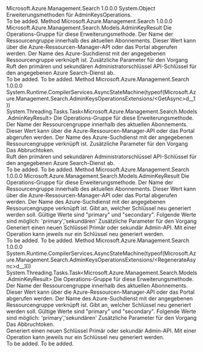 <Type Name="AdminKeysOperationsExtensions" FullName="Microsoft.Azure.Management.Search.AdminKeysOperationsExtensions">
  <TypeSignature Language="C#" Value="public static class AdminKeysOperationsExtensions" />
  <TypeSignature Language="ILAsm" Value=".class public auto ansi abstract sealed beforefieldinit AdminKeysOperationsExtensions extends System.Object" />
  <TypeSignature Language="DocId" Value="T:Microsoft.Azure.Management.Search.AdminKeysOperationsExtensions" />
  <TypeSignature Language="VB.NET" Value="Public Module AdminKeysOperationsExtensions" />
  <TypeSignature Language="F#" Value="type AdminKeysOperationsExtensions = class" />
  <AssemblyInfo>
    <AssemblyName>Microsoft.Azure.Management.Search</AssemblyName>
    <AssemblyVersion>1.0.0.0</AssemblyVersion>
  </AssemblyInfo>
  <Base>
    <BaseTypeName>System.Object</BaseTypeName>
  </Base>
  <Interfaces />
  <Docs>
    <summary>
            Erweiterungsmethoden für AdminKeysOperations.
            </summary>
    <remarks>To be added.</remarks>
  </Docs>
  <Members>
    <Member MemberName="Get">
      <MemberSignature Language="C#" Value="public static Microsoft.Azure.Management.Search.Models.AdminKeyResult Get (this Microsoft.Azure.Management.Search.IAdminKeysOperations operations, string resourceGroupName, string searchServiceName, Microsoft.Azure.Management.Search.Models.SearchManagementRequestOptions searchManagementRequestOptions = null);" />
      <MemberSignature Language="ILAsm" Value=".method public static hidebysig class Microsoft.Azure.Management.Search.Models.AdminKeyResult Get(class Microsoft.Azure.Management.Search.IAdminKeysOperations operations, string resourceGroupName, string searchServiceName, class Microsoft.Azure.Management.Search.Models.SearchManagementRequestOptions searchManagementRequestOptions) cil managed" />
      <MemberSignature Language="DocId" Value="M:Microsoft.Azure.Management.Search.AdminKeysOperationsExtensions.Get(Microsoft.Azure.Management.Search.IAdminKeysOperations,System.String,System.String,Microsoft.Azure.Management.Search.Models.SearchManagementRequestOptions)" />
      <MemberSignature Language="F#" Value="static member Get : Microsoft.Azure.Management.Search.IAdminKeysOperations * string * string * Microsoft.Azure.Management.Search.Models.SearchManagementRequestOptions -&gt; Microsoft.Azure.Management.Search.Models.AdminKeyResult" Usage="Microsoft.Azure.Management.Search.AdminKeysOperationsExtensions.Get (operations, resourceGroupName, searchServiceName, searchManagementRequestOptions)" />
      <MemberType>Method</MemberType>
      <AssemblyInfo>
        <AssemblyName>Microsoft.Azure.Management.Search</AssemblyName>
        <AssemblyVersion>1.0.0.0</AssemblyVersion>
      </AssemblyInfo>
      <ReturnValue>
        <ReturnType>Microsoft.Azure.Management.Search.Models.AdminKeyResult</ReturnType>
      </ReturnValue>
      <Parameters>
        <Parameter Name="operations" Type="Microsoft.Azure.Management.Search.IAdminKeysOperations" RefType="this" />
        <Parameter Name="resourceGroupName" Type="System.String" />
        <Parameter Name="searchServiceName" Type="System.String" />
        <Parameter Name="searchManagementRequestOptions" Type="Microsoft.Azure.Management.Search.Models.SearchManagementRequestOptions" />
      </Parameters>
      <Docs>
        <param name="operations">
            Die Operations-Gruppe für diese Erweiterungsmethode.
            </param>
        <param name="resourceGroupName">
            Der Name der Ressourcengruppe innerhalb des aktuellen Abonnements. Dieser Wert kann über die Azure-Ressourcen-Manager-API oder das Portal abgerufen werden.
            </param>
        <param name="searchServiceName">
            Der Name des Azure-Suchdienst mit der angegebenen Ressourcengruppe verknüpft ist.
            </param>
        <param name="searchManagementRequestOptions">
            Zusätzliche Parameter für den Vorgang
            </param>
        <summary>
            Ruft den primären und sekundären Administratorschlüssel API-Schlüssel für den angegebenen Azure Search-Dienst ab.
            <see href="https://aka.ms/search-manage" /></summary>
        <returns>To be added.</returns>
        <remarks>To be added.</remarks>
      </Docs>
    </Member>
    <Member MemberName="GetAsync">
      <MemberSignature Language="C#" Value="public static System.Threading.Tasks.Task&lt;Microsoft.Azure.Management.Search.Models.AdminKeyResult&gt; GetAsync (this Microsoft.Azure.Management.Search.IAdminKeysOperations operations, string resourceGroupName, string searchServiceName, Microsoft.Azure.Management.Search.Models.SearchManagementRequestOptions searchManagementRequestOptions = null, System.Threading.CancellationToken cancellationToken = null);" />
      <MemberSignature Language="ILAsm" Value=".method public static hidebysig class System.Threading.Tasks.Task`1&lt;class Microsoft.Azure.Management.Search.Models.AdminKeyResult&gt; GetAsync(class Microsoft.Azure.Management.Search.IAdminKeysOperations operations, string resourceGroupName, string searchServiceName, class Microsoft.Azure.Management.Search.Models.SearchManagementRequestOptions searchManagementRequestOptions, valuetype System.Threading.CancellationToken cancellationToken) cil managed" />
      <MemberSignature Language="DocId" Value="M:Microsoft.Azure.Management.Search.AdminKeysOperationsExtensions.GetAsync(Microsoft.Azure.Management.Search.IAdminKeysOperations,System.String,System.String,Microsoft.Azure.Management.Search.Models.SearchManagementRequestOptions,System.Threading.CancellationToken)" />
      <MemberSignature Language="F#" Value="static member GetAsync : Microsoft.Azure.Management.Search.IAdminKeysOperations * string * string * Microsoft.Azure.Management.Search.Models.SearchManagementRequestOptions * System.Threading.CancellationToken -&gt; System.Threading.Tasks.Task&lt;Microsoft.Azure.Management.Search.Models.AdminKeyResult&gt;" Usage="Microsoft.Azure.Management.Search.AdminKeysOperationsExtensions.GetAsync (operations, resourceGroupName, searchServiceName, searchManagementRequestOptions, cancellationToken)" />
      <MemberType>Method</MemberType>
      <AssemblyInfo>
        <AssemblyName>Microsoft.Azure.Management.Search</AssemblyName>
        <AssemblyVersion>1.0.0.0</AssemblyVersion>
      </AssemblyInfo>
      <Attributes>
        <Attribute>
          <AttributeName>System.Runtime.CompilerServices.AsyncStateMachine(typeof(Microsoft.Azure.Management.Search.AdminKeysOperationsExtensions/&lt;GetAsync&gt;d__1))</AttributeName>
        </Attribute>
      </Attributes>
      <ReturnValue>
        <ReturnType>System.Threading.Tasks.Task&lt;Microsoft.Azure.Management.Search.Models.AdminKeyResult&gt;</ReturnType>
      </ReturnValue>
      <Parameters>
        <Parameter Name="operations" Type="Microsoft.Azure.Management.Search.IAdminKeysOperations" RefType="this" />
        <Parameter Name="resourceGroupName" Type="System.String" />
        <Parameter Name="searchServiceName" Type="System.String" />
        <Parameter Name="searchManagementRequestOptions" Type="Microsoft.Azure.Management.Search.Models.SearchManagementRequestOptions" />
        <Parameter Name="cancellationToken" Type="System.Threading.CancellationToken" />
      </Parameters>
      <Docs>
        <param name="operations">
            Die Operations-Gruppe für diese Erweiterungsmethode.
            </param>
        <param name="resourceGroupName">
            Der Name der Ressourcengruppe innerhalb des aktuellen Abonnements. Dieser Wert kann über die Azure-Ressourcen-Manager-API oder das Portal abgerufen werden.
            </param>
        <param name="searchServiceName">
            Der Name des Azure-Suchdienst mit der angegebenen Ressourcengruppe verknüpft ist.
            </param>
        <param name="searchManagementRequestOptions">
            Zusätzliche Parameter für den Vorgang
            </param>
        <param name="cancellationToken">
            Das Abbruchtoken.
            </param>
        <summary>
            Ruft den primären und sekundären Administratorschlüssel API-Schlüssel für den angegebenen Azure Search-Dienst ab.
            <see href="https://aka.ms/search-manage" /></summary>
        <returns>To be added.</returns>
        <remarks>To be added.</remarks>
      </Docs>
    </Member>
    <Member MemberName="Regenerate">
      <MemberSignature Language="C#" Value="public static Microsoft.Azure.Management.Search.Models.AdminKeyResult Regenerate (this Microsoft.Azure.Management.Search.IAdminKeysOperations operations, string resourceGroupName, string searchServiceName, Microsoft.Azure.Management.Search.Models.AdminKeyKind keyKind, Microsoft.Azure.Management.Search.Models.SearchManagementRequestOptions searchManagementRequestOptions = null);" />
      <MemberSignature Language="ILAsm" Value=".method public static hidebysig class Microsoft.Azure.Management.Search.Models.AdminKeyResult Regenerate(class Microsoft.Azure.Management.Search.IAdminKeysOperations operations, string resourceGroupName, string searchServiceName, valuetype Microsoft.Azure.Management.Search.Models.AdminKeyKind keyKind, class Microsoft.Azure.Management.Search.Models.SearchManagementRequestOptions searchManagementRequestOptions) cil managed" />
      <MemberSignature Language="DocId" Value="M:Microsoft.Azure.Management.Search.AdminKeysOperationsExtensions.Regenerate(Microsoft.Azure.Management.Search.IAdminKeysOperations,System.String,System.String,Microsoft.Azure.Management.Search.Models.AdminKeyKind,Microsoft.Azure.Management.Search.Models.SearchManagementRequestOptions)" />
      <MemberSignature Language="F#" Value="static member Regenerate : Microsoft.Azure.Management.Search.IAdminKeysOperations * string * string * Microsoft.Azure.Management.Search.Models.AdminKeyKind * Microsoft.Azure.Management.Search.Models.SearchManagementRequestOptions -&gt; Microsoft.Azure.Management.Search.Models.AdminKeyResult" Usage="Microsoft.Azure.Management.Search.AdminKeysOperationsExtensions.Regenerate (operations, resourceGroupName, searchServiceName, keyKind, searchManagementRequestOptions)" />
      <MemberType>Method</MemberType>
      <AssemblyInfo>
        <AssemblyName>Microsoft.Azure.Management.Search</AssemblyName>
        <AssemblyVersion>1.0.0.0</AssemblyVersion>
      </AssemblyInfo>
      <ReturnValue>
        <ReturnType>Microsoft.Azure.Management.Search.Models.AdminKeyResult</ReturnType>
      </ReturnValue>
      <Parameters>
        <Parameter Name="operations" Type="Microsoft.Azure.Management.Search.IAdminKeysOperations" RefType="this" />
        <Parameter Name="resourceGroupName" Type="System.String" />
        <Parameter Name="searchServiceName" Type="System.String" />
        <Parameter Name="keyKind" Type="Microsoft.Azure.Management.Search.Models.AdminKeyKind" />
        <Parameter Name="searchManagementRequestOptions" Type="Microsoft.Azure.Management.Search.Models.SearchManagementRequestOptions" />
      </Parameters>
      <Docs>
        <param name="operations">
            Die Operations-Gruppe für diese Erweiterungsmethode.
            </param>
        <param name="resourceGroupName">
            Der Name der Ressourcengruppe innerhalb des aktuellen Abonnements. Dieser Wert kann über die Azure-Ressourcen-Manager-API oder das Portal abgerufen werden.
            </param>
        <param name="searchServiceName">
            Der Name des Azure-Suchdienst mit der angegebenen Ressourcengruppe verknüpft ist.
            </param>
        <param name="keyKind">
            Gibt an, welcher Schlüssel neu generiert werden soll. Gültige Werte sind "primary" und "secondary". Folgende Werte sind möglich: 'primary','sekundären'
            </param>
        <param name="searchManagementRequestOptions">
            Zusätzliche Parameter für den Vorgang
            </param>
        <summary>
            Generiert einen neuen Schlüssel Primär oder sekundär Admin-API. Mit einer Operation kann jeweils nur ein Schlüssel neu generiert werden.
            <see href="https://aka.ms/search-manage" /></summary>
        <returns>To be added.</returns>
        <remarks>To be added.</remarks>
      </Docs>
    </Member>
    <Member MemberName="RegenerateAsync">
      <MemberSignature Language="C#" Value="public static System.Threading.Tasks.Task&lt;Microsoft.Azure.Management.Search.Models.AdminKeyResult&gt; RegenerateAsync (this Microsoft.Azure.Management.Search.IAdminKeysOperations operations, string resourceGroupName, string searchServiceName, Microsoft.Azure.Management.Search.Models.AdminKeyKind keyKind, Microsoft.Azure.Management.Search.Models.SearchManagementRequestOptions searchManagementRequestOptions = null, System.Threading.CancellationToken cancellationToken = null);" />
      <MemberSignature Language="ILAsm" Value=".method public static hidebysig class System.Threading.Tasks.Task`1&lt;class Microsoft.Azure.Management.Search.Models.AdminKeyResult&gt; RegenerateAsync(class Microsoft.Azure.Management.Search.IAdminKeysOperations operations, string resourceGroupName, string searchServiceName, valuetype Microsoft.Azure.Management.Search.Models.AdminKeyKind keyKind, class Microsoft.Azure.Management.Search.Models.SearchManagementRequestOptions searchManagementRequestOptions, valuetype System.Threading.CancellationToken cancellationToken) cil managed" />
      <MemberSignature Language="DocId" Value="M:Microsoft.Azure.Management.Search.AdminKeysOperationsExtensions.RegenerateAsync(Microsoft.Azure.Management.Search.IAdminKeysOperations,System.String,System.String,Microsoft.Azure.Management.Search.Models.AdminKeyKind,Microsoft.Azure.Management.Search.Models.SearchManagementRequestOptions,System.Threading.CancellationToken)" />
      <MemberSignature Language="F#" Value="static member RegenerateAsync : Microsoft.Azure.Management.Search.IAdminKeysOperations * string * string * Microsoft.Azure.Management.Search.Models.AdminKeyKind * Microsoft.Azure.Management.Search.Models.SearchManagementRequestOptions * System.Threading.CancellationToken -&gt; System.Threading.Tasks.Task&lt;Microsoft.Azure.Management.Search.Models.AdminKeyResult&gt;" Usage="Microsoft.Azure.Management.Search.AdminKeysOperationsExtensions.RegenerateAsync (operations, resourceGroupName, searchServiceName, keyKind, searchManagementRequestOptions, cancellationToken)" />
      <MemberType>Method</MemberType>
      <AssemblyInfo>
        <AssemblyName>Microsoft.Azure.Management.Search</AssemblyName>
        <AssemblyVersion>1.0.0.0</AssemblyVersion>
      </AssemblyInfo>
      <Attributes>
        <Attribute>
          <AttributeName>System.Runtime.CompilerServices.AsyncStateMachine(typeof(Microsoft.Azure.Management.Search.AdminKeysOperationsExtensions/&lt;RegenerateAsync&gt;d__3))</AttributeName>
        </Attribute>
      </Attributes>
      <ReturnValue>
        <ReturnType>System.Threading.Tasks.Task&lt;Microsoft.Azure.Management.Search.Models.AdminKeyResult&gt;</ReturnType>
      </ReturnValue>
      <Parameters>
        <Parameter Name="operations" Type="Microsoft.Azure.Management.Search.IAdminKeysOperations" RefType="this" />
        <Parameter Name="resourceGroupName" Type="System.String" />
        <Parameter Name="searchServiceName" Type="System.String" />
        <Parameter Name="keyKind" Type="Microsoft.Azure.Management.Search.Models.AdminKeyKind" />
        <Parameter Name="searchManagementRequestOptions" Type="Microsoft.Azure.Management.Search.Models.SearchManagementRequestOptions" />
        <Parameter Name="cancellationToken" Type="System.Threading.CancellationToken" />
      </Parameters>
      <Docs>
        <param name="operations">
            Die Operations-Gruppe für diese Erweiterungsmethode.
            </param>
        <param name="resourceGroupName">
            Der Name der Ressourcengruppe innerhalb des aktuellen Abonnements. Dieser Wert kann über die Azure-Ressourcen-Manager-API oder das Portal abgerufen werden.
            </param>
        <param name="searchServiceName">
            Der Name des Azure-Suchdienst mit der angegebenen Ressourcengruppe verknüpft ist.
            </param>
        <param name="keyKind">
            Gibt an, welcher Schlüssel neu generiert werden soll. Gültige Werte sind "primary" und "secondary". Folgende Werte sind möglich: 'primary','sekundären'
            </param>
        <param name="searchManagementRequestOptions">
            Zusätzliche Parameter für den Vorgang
            </param>
        <param name="cancellationToken">
            Das Abbruchtoken.
            </param>
        <summary>
            Generiert einen neuen Schlüssel Primär oder sekundär Admin-API. Mit einer Operation kann jeweils nur ein Schlüssel neu generiert werden.
            <see href="https://aka.ms/search-manage" /></summary>
        <returns>To be added.</returns>
        <remarks>To be added.</remarks>
      </Docs>
    </Member>
  </Members>
</Type>